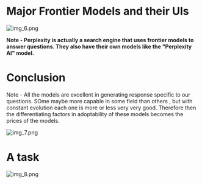 # Major Frontier Models and their UIs
![img_6.png](img_6.png)

**Note - Perplexity is actually a search engine that uses frontier models to answer questions.
They also have their own models like the "Perplexity AI" model.**


# Conclusion
Note - All the models are excellent in generating response specific to our questions. SOme maybe more capable in some field than others , but with constant evolution each one is more or less very very good. Therefore then the differentiating factors in adoptability of these models becomes the prices of the models.

![img_7.png](img_7.png)


# A task
![img_8.png](img_8.png)